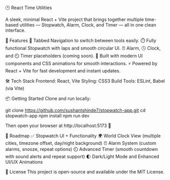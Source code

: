 🕒 React Time Utilities

A sleek, minimal React + Vite project that brings together multiple time-based utilities — Stopwatch, Alarm, Clock, and Timer — all in one clean interface.

🚀 Features
🧭 Tabbed Navigation to switch between tools easily.
⏱️ Fully functional Stopwatch with laps and smooth circular UI.
⏰ Alarm, 🕓 Clock, and ⏲️ Timer placeholders (coming soon).
💅 Built with modern UI components and CSS animations for smooth interactions.
⚡ Powered by React + Vite for fast development and instant updates.

🛠️ Tech Stack
Frontend: React, Vite
Styling: CSS3
Build Tools: ESLint, Babel (via Vite)

📦 Getting Started
Clone and run locally:

git clone https://github.com/sushantshinde7/stopwatch-app.git
cd stopwatch-app
npm install
npm run dev

Then open your browser at http://localhost:5173 🚀

🧩 Roadmap
✅ Stopwatch UI + Functionality
🌍 World Clock View (multiple cities, timezone offset, day/night background)
⏰ Alarm System (custom alarms, snooze, repeat options)
⏲️ Advanced Timer (smooth countdown with sound alerts and repeat support)
🌓 Dark/Light Mode and Enhanced UI/UX Animations

📄 License
This project is open-source and available under the MIT License.
